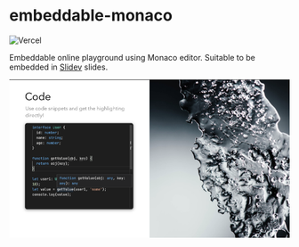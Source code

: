 # embeddable-monaco

![Vercel](https://therealsujitk-vercel-badge.vercel.app/?app=embeddable)

Embeddable online playground using Monaco editor. Suitable to be embedded in [Slidev](https://github.com/slidevjs/slidev) slides.

![Used in Slidev](./docs/slidev-component.png)
